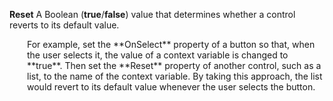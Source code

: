 **Reset** A Boolean (**true**/**false**) value that determines whether a control reverts to its default value.

<p style="margin-left: 2.0em">For example, set the **OnSelect**  property of a button so that, when the user selects it, the value of a context variable is changed to **true**. Then set the **Reset** property of another control, such as a list, to the name of the context variable. By taking this approach, the list would revert to its default value whenever the user selects the button.
